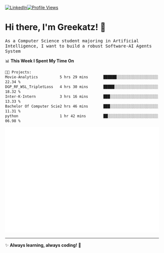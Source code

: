 [![LinkedIn](https://img.shields.io/badge/LinkedIn-0077B5?style=flat&logo=linkedin&logoColor=white)](https://www.linkedin.com/in/hungarbeit1912/)[![Profile Views](https://komarev.com/ghpvc/?username=Greekatz&color=blue&style=flat-square)](https://github.com/Greekatz)  


# Hi there, I'm Greekatz! 👋

<samp>As a Computer Science student majoring in Artificial Intelligence, I want to build a robust Software-AI Agents System<samp>


<!--START_SECTION:waka-->
📊 **This Week I Spent My Time On** 

```text
🐱‍💻 Projects: 
Movie-Analytics          5 hrs 29 mins       ██████░░░░░░░░░░░░░░░░░░░   22.34 % 
DGP_RF_WSL_TripletLoss   4 hrs 30 mins       █████░░░░░░░░░░░░░░░░░░░░   18.32 % 
Inter-K-Intern           3 hrs 16 mins       ███░░░░░░░░░░░░░░░░░░░░░░   13.33 % 
Bachelor Of Computer Scie2 hrs 46 mins       ███░░░░░░░░░░░░░░░░░░░░░░   11.31 % 
python                   1 hr 42 mins        ██░░░░░░░░░░░░░░░░░░░░░░░   06.98 % 
```


<!--END_SECTION:waka-->

![Full-year Contribution Calendar](https://github.com/Greekatz/Greekatz/blob/main/metrics.plugin.isocalendar.fullyear.svg)

---
✨ **Always learning, always coding!** 🚀
